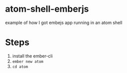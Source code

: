 atom-shell-emberjs
==================

example of how I got embejs app running in an atom shell

Steps
====

1. install the ember-cli
1. `ember new atom` 
1. `cd atom`
